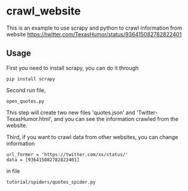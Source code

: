 # crawl_website

This is an example to use scrapy and python to crawl information from website https://twitter.com/TexasHumor/status/936415082782822401

## Usage
First you need to install scrapy, you can do it through

    pip install scrapy
    
Second run file, 

    open_quotes.py

This step will create two new files 'quotes.json' and 'Twitter-TexasHumor.html', and you can see the information crawled from the website.

Third, if you want to crawl data from other websites, you can change information

    url_former = 'https://twitter.com/xx/status/'
    data = [936415082782822401]

in file

    tutorial/spiders/quotes_spider.py
